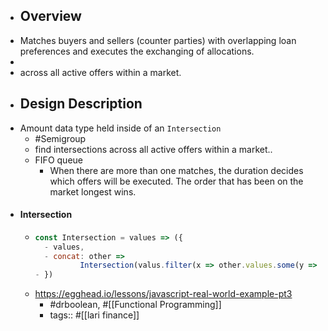 - ## Overview
- Matches buyers and sellers (counter parties) with overlapping loan preferences and executes the exchanging of allocations.
-
- across all active offers within a market.
- ## Design Description
- Amount data type held inside of an `Intersection`
	- #Semigroup
	- find intersections across all active offers within a market..
	- FIFO queue
		- When there are more than one matches, the duration decides which offers will be executed. The order that has been on the market longest wins.
- #### Intersection
	- ```js
	  const Intersection = values => ({
	    - values,
	    - concat: other => 
	    		Intersection(valus.filter(x => other.values.some(y => x === y)))
	  - })
	  ```
	- https://egghead.io/lessons/javascript-real-world-example-pt3
		- #drboolean, #[[Functional Programming]]
		- tags:: #[[lari finance]]